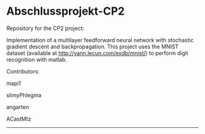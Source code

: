 # Abschlussprojekt-CP2

Repository for the CP2 project:

Implementation of a multilayer feedforward neural network with stochastic gradient descent and backpropagation.
This project uses the MNIST dataset (available at http://yann.lecun.com/exdb/mnist/) to perform digit recognition with matlab.

Contributors:

mapi1

slimyPhlegma

angarten

ACastMtz

___________________________________________________________________________________________________________________
